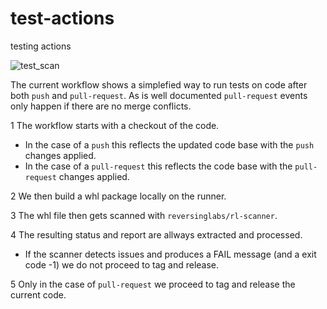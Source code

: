 # test-actions
testing actions

![test_scan](https://github.com/maarten-boot/test-actions/actions/workflows/main.yml/badge.svg?event=push)

The current workflow shows a simplefied way to run tests on code after both `push` and `pull-request`.
As is well documented `pull-request` events only happen if there are no merge conflicts.

1 The workflow starts with a checkout of the code.

* In the case of a `push` this reflects the updated code base with the `push` changes applied.
* In the case of a `pull-request` this reflects the code base with the `pull-request` changes applied.

2 We then build a whl package locally on the runner.

3 The whl file then gets scanned with `reversinglabs/rl-scanner`.

4 The resulting status and report are allways extracted and processed.

* If the scanner detects issues and produces a FAIL message (and a exit code -1) we do not proceed to tag and release.

5 Only in the case of `pull-request` we proceed to tag and release the current code.
